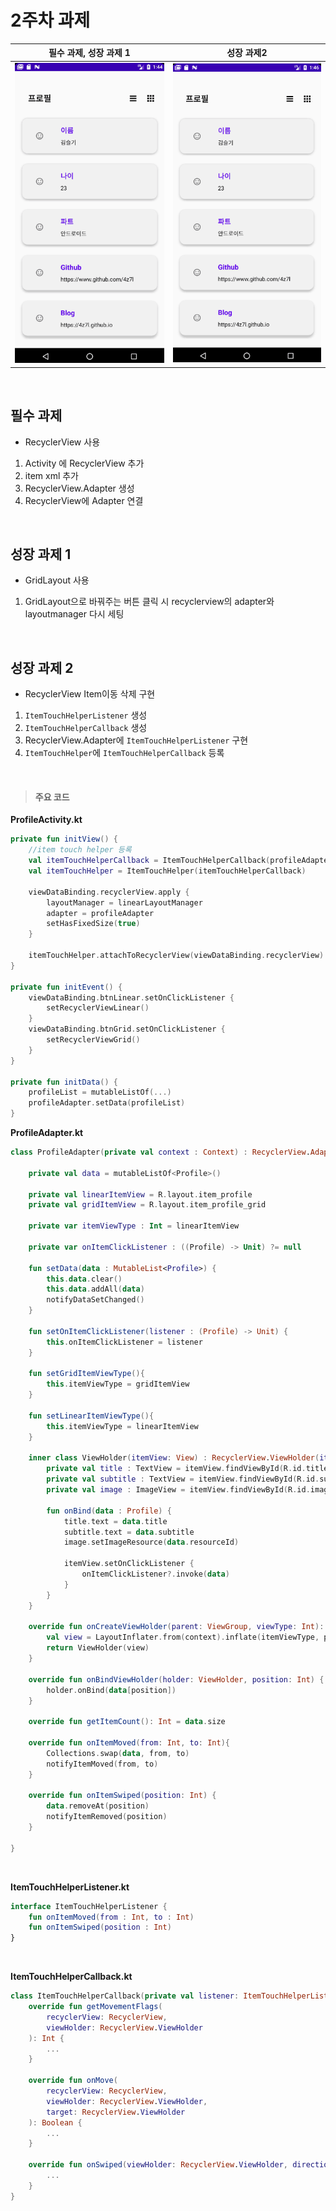 # 2주차 과제



|  필수 과제, 성장 과제 1   |        성장 과제2         |
| :-----------------------: | :-----------------------: |
| ![image](images/2w_1.gif) | ![image](images/2w_2.gif) |





<br>

## 필수 과제

- RecyclerView 사용



1. Activity 에 RecyclerView 추가
2. item xml 추가
3. RecyclerView.Adapter 생성
4. RecyclerView에 Adapter 연결



<br>


## 성장 과제 1

- GridLayout 사용



1. GridLayout으로 바꿔주는 버튼 클릭 시 recyclerview의 adapter와 layoutmanager 다시 세팅



<br>

## 성장 과제 2

- RecyclerView Item이동 삭제 구현



1. `ItemTouchHelperListener` 생성
2. `ItemTouchHelperCallback` 생성
3. RecyclerView.Adapter에 `ItemTouchHelperListener`  구현 
4. `ItemTouchHelper`에 `ItemTouchHelperCallback` 등록



<br>

> #### 주요 코드



__ProfileActivity.kt__



```kotlin
private fun initView() {
    //item touch helper 등록
    val itemTouchHelperCallback = ItemTouchHelperCallback(profileAdapter)
    val itemTouchHelper = ItemTouchHelper(itemTouchHelperCallback)

    viewDataBinding.recyclerView.apply {
        layoutManager = linearLayoutManager
        adapter = profileAdapter
        setHasFixedSize(true)
    }

    itemTouchHelper.attachToRecyclerView(viewDataBinding.recyclerView)
}

private fun initEvent() {
    viewDataBinding.btnLinear.setOnClickListener {
        setRecyclerViewLinear()
    }
    viewDataBinding.btnGrid.setOnClickListener {
        setRecyclerViewGrid()
    }
}

private fun initData() {
    profileList = mutableListOf(...)
    profileAdapter.setData(profileList)
}
```



__ProfileAdapter.kt__



```kotlin
class ProfileAdapter(private val context : Context) : RecyclerView.Adapter<ProfileAdapter.ViewHolder>(), ItemTouchHelperListener {

    private val data = mutableListOf<Profile>()

    private val linearItemView = R.layout.item_profile
    private val gridItemView = R.layout.item_profile_grid

    private var itemViewType : Int = linearItemView

    private var onItemClickListener : ((Profile) -> Unit) ?= null

    fun setData(data : MutableList<Profile>) {
        this.data.clear()
        this.data.addAll(data)
        notifyDataSetChanged()
    }

    fun setOnItemClickListener(listener : (Profile) -> Unit) {
        this.onItemClickListener = listener
    }

    fun setGridItemViewType(){
        this.itemViewType = gridItemView
    }

    fun setLinearItemViewType(){
        this.itemViewType = linearItemView
    }

    inner class ViewHolder(itemView: View) : RecyclerView.ViewHolder(itemView) {
        private val title : TextView = itemView.findViewById(R.id.title)
        private val subtitle : TextView = itemView.findViewById(R.id.subtitle)
        private val image : ImageView = itemView.findViewById(R.id.image)

        fun onBind(data : Profile) {
            title.text = data.title
            subtitle.text = data.subtitle
            image.setImageResource(data.resourceId)

            itemView.setOnClickListener {
                onItemClickListener?.invoke(data)
            }
        }
    }

    override fun onCreateViewHolder(parent: ViewGroup, viewType: Int): ViewHolder {
        val view = LayoutInflater.from(context).inflate(itemViewType, parent, false)
        return ViewHolder(view)
    }

    override fun onBindViewHolder(holder: ViewHolder, position: Int) {
        holder.onBind(data[position])
    }

    override fun getItemCount(): Int = data.size

    override fun onItemMoved(from: Int, to: Int){
        Collections.swap(data, from, to)
        notifyItemMoved(from, to)
    }

    override fun onItemSwiped(position: Int) {
        data.removeAt(position)
        notifyItemRemoved(position)
    }

}
```



<br>



__ItemTouchHelperListener.kt__



```kotlin
interface ItemTouchHelperListener {
    fun onItemMoved(from : Int, to : Int)
    fun onItemSwiped(position : Int)
}
```





<br>

__ItemTouchHelperCallback.kt__



```kotlin
class ItemTouchHelperCallback(private val listener: ItemTouchHelperListener) : ItemTouchHelper.Callback(){
    override fun getMovementFlags(
        recyclerView: RecyclerView,
        viewHolder: RecyclerView.ViewHolder
    ): Int {
        ...
    }

    override fun onMove(
        recyclerView: RecyclerView,
        viewHolder: RecyclerView.ViewHolder,
        target: RecyclerView.ViewHolder
    ): Boolean {
        ...
    }

    override fun onSwiped(viewHolder: RecyclerView.ViewHolder, direction: Int) {
        ...
    }
}
```

<br>
